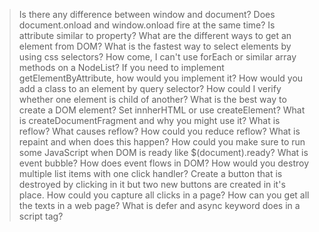 
> Is there any difference between window and document?
> Does document.onload and window.onload fire at the same time?
> Is attribute similar to property?
> What are the different ways to get an element from DOM?
> What is the fastest way to select elements by using css selectors?
> How come, I can't use forEach or similar array methods on a NodeList?
> If you need to implement getElementByAttribute, how would you implement it?
> How would you add a class to an element by query selector?
> How could I verify whether one element is child of another?
> What is the best way to create a DOM element? Set innherHTML or use createElement?
> What is createDocumentFragment and why you might use it?
> What is reflow? What causes reflow? How could you reduce reflow?
> What is repaint and when does this happen?
> How could you make sure to run some JavaScript when DOM is ready like $(document).ready?
> What is event bubble? How does event flows in DOM?
> How would you destroy multiple list items with one click handler?
> Create a button that is destroyed by clicking in it but two new buttons are created in it's place.
> How could you capture all clicks in a page?
> How can you get all the texts in a web page?
> What is defer and async keyword does in a script tag?